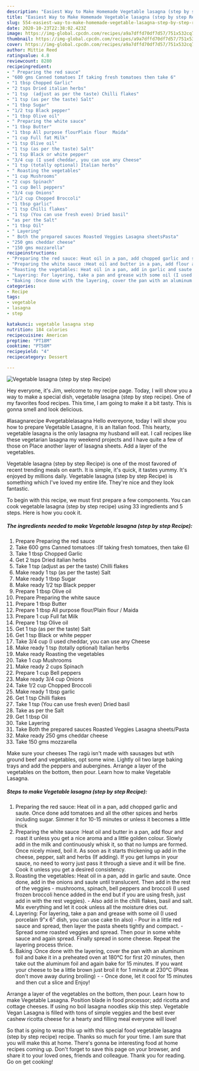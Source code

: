 ```yaml
---
description: "Easiest Way to Make Homemade Vegetable lasagna (step by step Recipe)"
title: "Easiest Way to Make Homemade Vegetable lasagna (step by step Recipe)"
slug: 554-easiest-way-to-make-homemade-vegetable-lasagna-step-by-step-recipe
date: 2020-10-23T22:38:02.423Z
image: https://img-global.cpcdn.com/recipes/a9a7dffd70df7d57/751x532cq70/vegetable-lasagna-step-by-step-recipe-recipe-main-photo.jpg
thumbnail: https://img-global.cpcdn.com/recipes/a9a7dffd70df7d57/751x532cq70/vegetable-lasagna-step-by-step-recipe-recipe-main-photo.jpg
cover: https://img-global.cpcdn.com/recipes/a9a7dffd70df7d57/751x532cq70/vegetable-lasagna-step-by-step-recipe-recipe-main-photo.jpg
author: Mittie Reed
ratingvalue: 4.8
reviewcount: 8280
recipeingredient:
- " Preparing the red sauce"
- "600 gms Canned tomatoes If taking fresh tomatoes then take 6"
- "1 tbsp Chopped Garlic"
- "2 tsps Dried italian herbs"
- "1 tsp  (adjust as per the taste) Chilli flakes"
- "1 tsp (as per the taste) Salt"
- "1 tbsp Sugar"
- "1/2 tsp Black pepper"
- "1 tbsp Olive oil"
- " Preparing the white sauce"
- "1 tbsp Butter"
- "1 tbsp All purpose flourPlain flour  Maida"
- "1 cup Full fat Milk"
- "1 tsp Olive oil"
- "1 tsp (as per the taste) Salt"
- "1 tsp Black or white pepper"
- "3/4 cup (I used cheddar, you can use any Cheese"
- "1 tsp (totally optional) Italian herbs"
- " Roasting the vegetables"
- "1 cup Mushrooms"
- "2 cups Spinach"
- "1 cup Bell peppers"
- "3/4 cup Onions"
- "1/2 cup Chopped Broccoli"
- "1 tbsp garlic"
- "1 tsp Chilli flakes"
- "1 tsp (You can use fresh even) Dried basil"
- "as per the Salt"
- "1 tbsp Oil"
- " Layering"
- " Both the prepared sauces Roasted Veggies Lasagna sheetsPasta"
- "250 gms cheddar cheese"
- "150 gms mozzarella"
recipeinstructions:
- "Preparing the red sauce: Heat oil in a pan, add chopped garlic and saute. Once done add tomatoes and all the other spices and herbs including sugar. Simmer it for 10-15 minutes or unless it becomes a little thick"
- "Preparing the white sauce :Heat oil and butter in a pan, add flour and roast it unless you get a nice aroma and a little golden colour. Slowly add in the milk and continuously whisk it, so that no lumps are formed. Once nicely mixed, boil it. As soon as it starts thickening up add in the cheese, pepper, salt and herbs (If adding). If you get lumps in your sauce, no need to worry just pass it through a sieve and it will be fine. Cook it unless you get a desired consistency."
- "Roasting the vegetables: Heat oil in a pan, add in garlic and saute. Once done, add in the onions and saute until translucent. Then add in the rest of the veggies - mushrooms, spinach, bell peppers and broccoli (I used frozen broccoli hence added in the end but if you are using fresh, just add in with the rest veggies). Also add in the chilli flakes, basil and salt. Mix everything and let it cook unless all the moisture dries out."
- "Layering: For layering, take a pan and grease with some oil (I used porcelain 9&#34;x 6&#34; dish, you can use cake tin also) Pour in a little red sauce and spread, then layer the pasta sheets tightly and compact.  Spread some roasted veggies and spread. Then pour in some white sauce and again spread. Finally spread in some cheese. Repeat the layering process thrice."
- "Baking :Once done with the layering, cover the pan with an aluminum foil and bake it in a preheated oven at 180°C for first 20 minutes, then take out the aluminum foil and again bake for 15 minutes. If you want your cheese to be a little brown just broil it for 1 minute at 230°C (Pleas don&#39;t move away during broiling)  Once done, let it cool for 15 minutes and then cut a slice and Enjoy!"
categories:
- Recipe
tags:
- vegetable
- lasagna
- step

katakunci: vegetable lasagna step 
nutrition: 184 calories
recipecuisine: American
preptime: "PT18M"
cooktime: "PT58M"
recipeyield: "4"
recipecategory: Dessert

---
```



![Vegetable lasagna (step by step Recipe)](https://img-global.cpcdn.com/recipes/a9a7dffd70df7d57/751x532cq70/vegetable-lasagna-step-by-step-recipe-recipe-main-photo.jpg)

Hey everyone, it's Jim, welcome to my recipe page. Today, I will show you a way to make a special dish, vegetable lasagna (step by step recipe). One of my favorites food recipes. This time, I am going to make it a bit tasty. This is gonna smell and look delicious.

#lasagnarecipe #vegetablelasagna Hello evereyone, today I will show you how to prepare Vegetable Lasagne, it is an Italian food. This hearty, vegetable lasagna is the only lasagna my husband will eat. I call recipes like these vegetarian lasagna my weekend projects and I have quite a few of those on Place another layer of lasagna sheets. Add a layer of the vegetables.

Vegetable lasagna (step by step Recipe) is one of the most favored of recent trending meals on earth. It is simple, it's quick, it tastes yummy. It's enjoyed by millions daily. Vegetable lasagna (step by step Recipe) is something which I've loved my entire life. They're nice and they look fantastic.


To begin with this recipe, we must first prepare a few components. You can cook vegetable lasagna (step by step recipe) using 33 ingredients and 5 steps. Here is how you cook it.

<!--inarticleads1-->

##### The ingredients needed to make Vegetable lasagna (step by step Recipe):

1. Prepare  Preparing the red sauce
1. Take 600 gms Canned tomatoes :(If taking fresh tomatoes, then take 6)
1. Take 1 tbsp Chopped Garlic
1. Get 2 tsps Dried italian herbs
1. Take 1 tsp  (adjust as per the taste) Chilli flakes
1. Make ready 1 tsp (as per the taste) Salt
1. Make ready 1 tbsp Sugar
1. Make ready 1/2 tsp Black pepper
1. Prepare 1 tbsp Olive oil
1. Prepare  Preparing the white sauce
1. Prepare 1 tbsp Butter
1. Prepare 1 tbsp All purpose flour/Plain flour / Maida
1. Prepare 1 cup Full fat Milk
1. Prepare 1 tsp Olive oil
1. Get 1 tsp (as per the taste) Salt
1. Get 1 tsp Black or white pepper
1. Take 3/4 cup (I used cheddar, you can use any Cheese
1. Make ready 1 tsp (totally optional) Italian herbs
1. Make ready  Roasting the vegetables
1. Take 1 cup Mushrooms
1. Make ready 2 cups Spinach
1. Prepare 1 cup Bell peppers
1. Make ready 3/4 cup Onions
1. Take 1/2 cup Chopped Broccoli
1. Make ready 1 tbsp garlic
1. Get 1 tsp Chilli flakes
1. Take 1 tsp (You can use fresh even) Dried basil
1. Take as per the Salt
1. Get 1 tbsp Oil
1. Take  Layering
1. Take  Both the prepared sauces Roasted Veggies Lasagna sheets/Pasta
1. Make ready 250 gms cheddar cheese
1. Take 150 gms mozzarella


Make sure your cheeses The ragù isn&#39;t made with sausages but wtih ground beef and vegetables, opt some wine. Lightly oil two large baking trays and add the peppers and aubergines. Arrange a layer of the vegetables on the bottom, then pour. Learn how to make Vegetable Lasagna. 

<!--inarticleads2-->

##### Steps to make Vegetable lasagna (step by step Recipe):

1. Preparing the red sauce: Heat oil in a pan, add chopped garlic and saute. Once done add tomatoes and all the other spices and herbs including sugar. Simmer it for 10-15 minutes or unless it becomes a little thick
1. Preparing the white sauce :Heat oil and butter in a pan, add flour and roast it unless you get a nice aroma and a little golden colour. Slowly add in the milk and continuously whisk it, so that no lumps are formed. Once nicely mixed, boil it. As soon as it starts thickening up add in the cheese, pepper, salt and herbs (If adding). If you get lumps in your sauce, no need to worry just pass it through a sieve and it will be fine. Cook it unless you get a desired consistency.
1. Roasting the vegetables: Heat oil in a pan, add in garlic and saute. Once done, add in the onions and saute until translucent. Then add in the rest of the veggies - mushrooms, spinach, bell peppers and broccoli (I used frozen broccoli hence added in the end but if you are using fresh, just add in with the rest veggies). - Also add in the chilli flakes, basil and salt. Mix everything and let it cook unless all the moisture dries out.
1. Layering: For layering, take a pan and grease with some oil (I used porcelain 9&#34;x 6&#34; dish, you can use cake tin also) - Pour in a little red sauce and spread, then layer the pasta sheets tightly and compact.  - Spread some roasted veggies and spread. Then pour in some white sauce and again spread. Finally spread in some cheese. Repeat the layering process thrice.
1. Baking :Once done with the layering, cover the pan with an aluminum foil and bake it in a preheated oven at 180°C for first 20 minutes, then take out the aluminum foil and again bake for 15 minutes. If you want your cheese to be a little brown just broil it for 1 minute at 230°C (Pleas don&#39;t move away during broiling) -  - Once done, let it cool for 15 minutes and then cut a slice and Enjoy!


Arrange a layer of the vegetables on the bottom, then pour. Learn how to make Vegetable Lasagna. Position blade in food processor; add ricotta and cottage cheeses. If using no boil lasagna noodles skip this step. Vegetable Vegan Lasagna is filled with tons of simple veggies and the best ever cashew ricotta cheese for a hearty and filling meal everyone will love! 

So that is going to wrap this up with this special food vegetable lasagna (step by step recipe) recipe. Thanks so much for your time. I am sure that you will make this at home. There's gonna be interesting food at home recipes coming up. Don't forget to save this page on your browser, and share it to your loved ones, friends and colleague. Thank you for reading. Go on get cooking!
